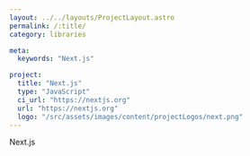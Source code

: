 ```yaml
---
layout: ../../layouts/ProjectLayout.astro
permalink: /:title/
category: libraries

meta:
  keywords: "Next.js"

project:
  title: "Next.js"
  type: "JavaScript"
  ci_url: "https://nextjs.org"
  url: "https://nextjs.org"
  logo: "/src/assets/images/content/projectLogos/next.png"
---
```


<p>Next.js</p>
